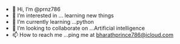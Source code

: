 - 👋 Hi, I’m @prnz786
- 👀 I’m interested in ... learning new things
- 🌱 I’m currently learning ...python
- 💞️ I’m looking to collaborate on ...Artificial intelligence
- 📫 How to reach me ...ping me at bharathprince786@icloud.com

<!---
prnz786/prnz786 is a ✨ special ✨ repository because its `README.md` (this file) appears on your GitHub profile.
You can click the Preview link to take a look at your changes.
--->

